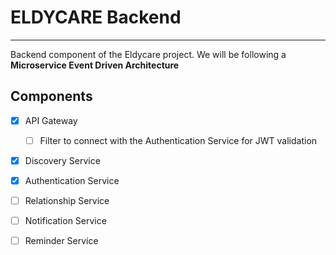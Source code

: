 # ELDYCARE Backend

---

Backend component of the Eldycare project. We will be following a **Microservice Event Driven Architecture**
## Components
- [x] API Gateway
  - [ ] Filter to connect with the Authentication Service for JWT validation
- [x] Discovery Service
- [x] Authentication Service
- [ ] Relationship Service
- [ ] Notification Service
- [ ] Reminder Service


